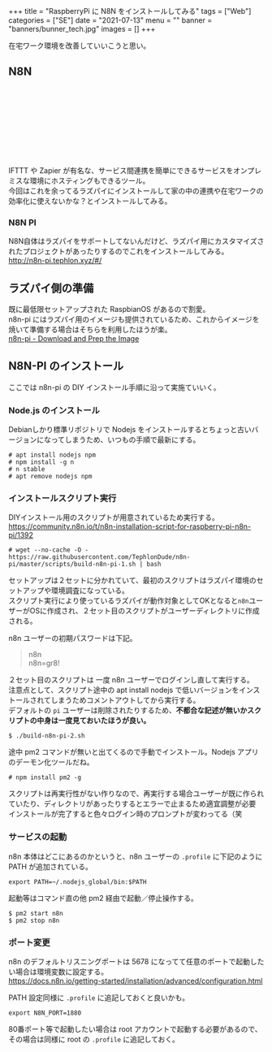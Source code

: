 +++
title = "RaspberryPi に N8N をインストールしてみる"
tags = ["Web"]
categories = ["SE"]
date = "2021-07-13"
menu = ""
banner = "banners/bunner_tech.jpg"
images = []
+++

在宅ワーク環境を改善していいこうと思い。  

<!--more-->

## N8N
<div class="iframely-embed"><div class="iframely-responsive" style="height: 140px; padding-bottom: 0;"><a href="https://n8n.io/" data-iframely-url="//cdn.iframe.ly/gkTQtGg?card=small"></a></div></div><script async src="//cdn.iframe.ly/embed.js" charset="utf-8"></script>  

IFTTT や Zapier が有名な、サービス間連携を簡単にできるサービスをオンプレミスな環境にホスティングもできるツール。  
今回はこれを余ってるラズパイにインストールして家の中の連携や在宅ワークの効率化に使えないかな？とインストールしてみる。  

### N8N PI
N8N自体はラズパイをサポートしてないんだけど、ラズパイ用にカスタマイズされたプロジェクトがあったりするのでこれをインストールしてみる。  
<i class="fa fa-external-link" aria-hidden="true"></i> http://n8n-pi.tephlon.xyz/#/  

## ラズパイ側の準備  
既に最低限セットアップされた RaspbianOS があるので割愛。  
n8n-pi にはラズパイ用のイメージも提供されているため、これからイメージを焼いて準備する場合はそちらを利用したほうが楽。  
<i class="fa fa-external-link" aria-hidden="true"></i> [n8n-pi - Download and Prep the Image](http://n8n-pi.tephlon.xyz/#/Install?id=download-and-prep-the-image)  


## N8N-PI のインストール
ここでは n8n-pi の DIY インストール手順に沿って実施ていいく。  

### Node.js のインストール  
Debianしかり標準リポジトリで Nodejs をインストールするとちょっと古いバージョンになってしまうため、いつもの手順で最新にする。  

```
# apt install nodejs npm
# npm install -g n
# n stable
# apt remove nodejs npm
```

### インストールスクリプト実行  
DIYインストール用のスクリプトが用意されているため実行する。  
<i class="fa fa-external-link" aria-hidden="true"></i> https://community.n8n.io/t/n8n-installation-script-for-raspberry-pi-n8n-pi/1392  

```
# wget --no-cache -O - https://raw.githubusercontent.com/TephlonDude/n8n-pi/master/scripts/build-n8n-pi-1.sh | bash
```

セットアップは２セットに分かれていて、最初のスクリプトはラズパイ環境のセットアップや環境調査になっている。  
スクリプト実行により使っているラズパイが動作対象としてOKとなると`n8n`ユーザーがOSに作成され、２セット目のスクリプトがユーザーディレクトリに作成される。  

n8n ユーザーの初期パスワードは下記。  

> n8n  
> n8n=gr8!

２セット目のスクリプトは 一度 n8n ユーザーでログインし直して実行する。  
注意点として、スクリプト途中の apt install nodejs で低いバージョンをインストールされてしまうためコメントアウトしてから実行する。  
デフォルトの `pi` ユーザーは削除されたりするため、**不都合な記述が無いかスクリプトの中身は一度見ておいたほうが良い。**  

```
$ ./build-n8n-pi-2.sh
```

途中 pm2 コマンドが無いと出てくるので手動でインストール。Nodejs アプリのデーモン化ツールだね。  

```
# npm install pm2 -g
```

スクリプトは再実行性がない作りなので、再実行する場合ユーザーが既に作られていたり、ディレクトリがあったりするとエラーで止まるため適宜調整が必要  
インストールが完了すると色々ログイン時のプロンプトが変わってる（笑  

### サービスの起動
n8n 本体はどこにあるのかというと、n8n ユーザーの `.profile` に下記のように PATH が追加されている。  

```
export PATH=~/.nodejs_global/bin:$PATH
```

起動等はコマンド直の他 pm2 経由で起動／停止操作する。  

```
$ pm2 start n8n
$ pm2 stop n8n
```

### ポート変更
n8n のデフォルトリスニングポートは 5678 になってて任意のポートで起動したい場合は環境変数に設定する。  
<i class="fa fa-external-link" aria-hidden="true"></i> https://docs.n8n.io/getting-started/installation/advanced/configuration.html  

PATH 設定同様に `.profile` に追記しておくと良いかも。  

```
export N8N_PORT=1880
```

80番ポート等で起動したい場合は root アカウントで起動する必要があるので、その場合は同様に root の `.profile` に追記しておく。  
